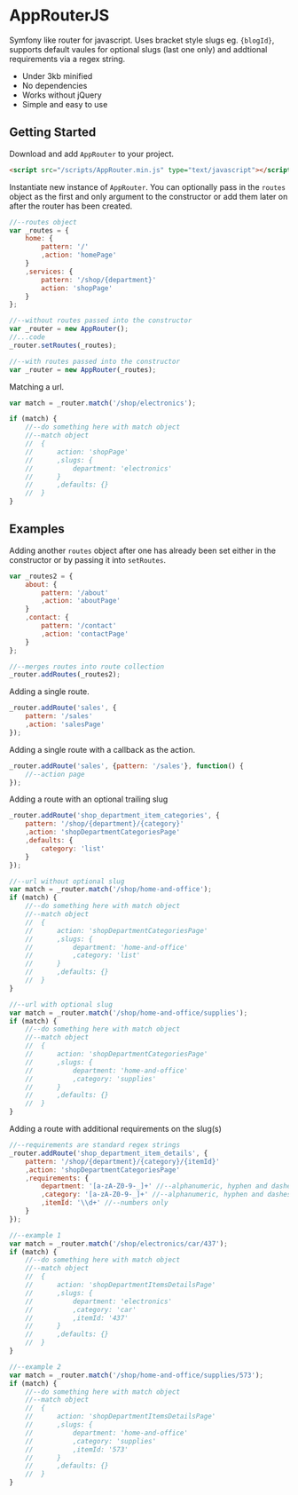 # AppRouterJS

Symfony like router for javascript. Uses bracket style slugs eg. `{blogId}`, supports default vaules for optional slugs (last one only) and addtional requirements via a regex string.

* Under 3kb minified
* No dependencies
* Works without jQuery
* Simple and easy to use

## Getting Started

Download and add `AppRouter` to your project.

```html
<script src="/scripts/AppRouter.min.js" type="text/javascript"></script>
```

Instantiate new instance of `AppRouter`. You can optionally pass in the `routes` object as the first and only argument to the constructor or add them later on after the router has been created.

```javascript
//--routes object
var _routes = {
	home: {
		pattern: '/'
		,action: 'homePage'
	}
	,services: {
		pattern: '/shop/{department}'
		action: 'shopPage'
	}
};

//--without routes passed into the constructor
var _router = new AppRouter();
//...code
_router.setRoutes(_routes);

//--with routes passed into the constructor
var _router = new AppRouter(_routes);
```

Matching a url.

```javascript
var match = _router.match('/shop/electronics');

if (match) {
	//--do something here with match object
	//--match object
	//  {
	//  	action: 'shopPage'
	//  	,slugs: {
	//  		department: 'electronics'
	//  	}
	//  	,defaults: {}
	//  }
}
```

## Examples

Adding another `routes` object after one has already been set either in the constructor or by passing it into `setRoutes`.

```javascript
var _routes2 = {
	about: {
		pattern: '/about'
		,action: 'aboutPage'
	}
	,contact: {
		pattern: '/contact'
		,action: 'contactPage'
	}
};

//--merges routes into route collection
_router.addRoutes(_routes2);
```

Adding a single route.

```javascript
_router.addRoute('sales', {
	pattern: '/sales'
	,action: 'salesPage'
});
```

Adding a single route with a callback as the action.

```javascript
_router.addRoute('sales', {pattern: '/sales'}, function() {
	//--action page
});
```

Adding a route with an optional trailing slug

```javascript
_router.addRoute('shop_department_item_categories', {
	pattern: '/shop/{department}/{category}'
	,action: 'shopDepartmentCategoriesPage'
	,defaults: {
		category: 'list'
	}
});

//--url without optional slug
var match = _router.match('/shop/home-and-office');
if (match) {
	//--do something here with match object
	//--match object
	//  {
	//  	action: 'shopDepartmentCategoriesPage'
	//  	,slugs: {
	//  		department: 'home-and-office'
	//  		,category: 'list'
	//  	}
	//  	,defaults: {}
	//  }
}

//--url with optional slug
var match = _router.match('/shop/home-and-office/supplies');
if (match) {
	//--do something here with match object
	//--match object
	//  {
	//  	action: 'shopDepartmentCategoriesPage'
	//  	,slugs: {
	//  		department: 'home-and-office'
	//  		,category: 'supplies'
	//  	}
	//  	,defaults: {}
	//  }
}
```

Adding a route with additional requirements on the slug(s)

```javascript
//--requirements are standard regex strings
_router.addRoute('shop_department_item_details', {
	pattern: '/shop/{department}/{category}/{itemId}'
	,action: 'shopDepartmentCategoriesPage'
	,requirements: {
		department: '[a-zA-Z0-9-_]+' //--alphanumeric, hyphen and dashes only
		,category: '[a-zA-Z0-9-_]+' //--alphanumeric, hyphen and dashes only
		,itemId: '\\d+' //--numbers only
	}
});

//--example 1
var match = _router.match('/shop/electronics/car/437');
if (match) {
	//--do something here with match object
	//--match object
	//  {
	//  	action: 'shopDepartmentItemsDetailsPage'
	//  	,slugs: {
	//  		department: 'electronics'
	//  		,category: 'car'
	//  		,itemId: '437'
	//  	}
	//  	,defaults: {}
	//  }
}

//--example 2
var match = _router.match('/shop/home-and-office/supplies/573');
if (match) {
	//--do something here with match object
	//--match object
	//  {
	//  	action: 'shopDepartmentItemsDetailsPage'
	//  	,slugs: {
	//  		department: 'home-and-office'
	//  		,category: 'supplies'
	//  		,itemId: '573'
	//  	}
	//  	,defaults: {}
	//  }
}
```